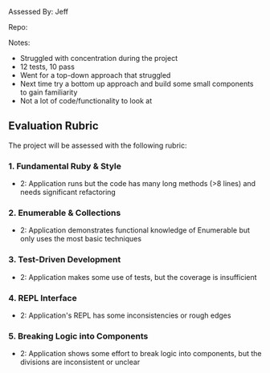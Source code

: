 Assessed By: Jeff

Repo:

Notes:

* Struggled with concentration during the project
* 12 tests, 10 pass
* Went for a top-down approach that struggled
* Next time try a bottom up approach and build some small components to gain familiarity
* Not a lot of code/functionality to look at

## Evaluation Rubric

The project will be assessed with the following rubric:

### 1. Fundamental Ruby & Style

* 2:  Application runs but the code has many long methods (>8 lines) and needs significant refactoring

### 2. Enumerable & Collections

* 2: Application demonstrates functional knowledge of Enumerable but only uses the most basic techniques

### 3. Test-Driven Development

* 2: Application makes some use of tests, but the coverage is insufficient

### 4. REPL Interface

* 2: Application's REPL has some inconsistencies or rough edges

### 5. Breaking Logic into Components

* 2: Application shows some effort to break logic into components, but the divisions are inconsistent or unclear

